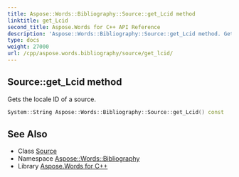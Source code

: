 ```yaml
---
title: Aspose::Words::Bibliography::Source::get_Lcid method
linktitle: get_Lcid
second_title: Aspose.Words for C++ API Reference
description: 'Aspose::Words::Bibliography::Source::get_Lcid method. Gets the locale ID of a source in C++.'
type: docs
weight: 27000
url: /cpp/aspose.words.bibliography/source/get_lcid/
---
```

## Source::get_Lcid method


Gets the locale ID of a source.

```cpp
System::String Aspose::Words::Bibliography::Source::get_Lcid() const
```

## See Also

* Class [Source](../)
* Namespace [Aspose::Words::Bibliography](../../)
* Library [Aspose.Words for C++](../../../)
